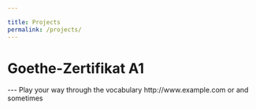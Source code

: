 ```yaml
---

title: Projects
permalink: /projects/
---
```



<h1>Goethe-Zertifikat A1</h1>
---
Play your way through the vocabulary
http://www.example.com or <http://www.example.com> and sometimes 

